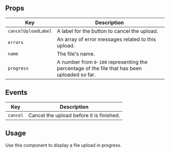 ## Props

| Key | Description |
| --- | --- |
| `cancelUploadLabel` | A label for the button to cancel the upload. |
| `errors` | An array of error messages related to this upload. |
| `name` | The file's name. |
| `progress` | A number from `0-100` representing the percentage of the file that has been uploaded so far. |

## Events

| Key | Description |
| --- | --- |
| `cancel` | Cancel the upload before it is finished. |

## Usage

Use this component to display a file upload in progress.